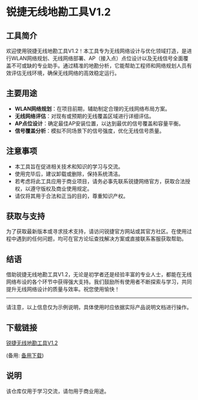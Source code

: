 # 锐捷无线地勘工具V1.2

## 工具简介

欢迎使用锐捷无线地勘工具V1.2！本工具专为无线网络设计与优化领域打造，是进行WLAN网络规划、无线网络部署、AP（接入点）点位设计以及无线信号全面覆盖不可或缺的专业助手。通过精准的地勘分析，它能帮助工程师和网络规划人员有效评估无线环境，确保无线网络的高效稳定运行。

## 主要用途

- **WLAN网络规划**：在项目前期，辅助制定合理的无线网络布局方案。
- **无线网络评估**：对现有或预期的无线覆盖区域进行详细评估。
- **AP点位设计**：确定最佳AP安装位置，以达到最优的信号覆盖和容量平衡。
- **信号覆盖分析**：模拟不同场景下的信号强度，优化无线信号质量。

## 注意事项

- 本工具旨在促进相关技术和知识的学习与交流。
- 使用完毕后，建议卸载或删除，保持系统清洁。
- 若考虑将此工具应用于商业项目，请务必事先联系锐捷网络官方，获取合法授权，以遵守版权及商业使用规定。
- 请仅将其用于合法和正当的目的，尊重知识产权。

## 获取与支持

为了获取最新版本或寻求技术支持，请访问锐捷官方网站或其官方社区。在使用过程中遇到的任何问题，均可在官方论坛查找解决方案或直接联系客服获取帮助。

## 结语

借助锐捷无线地勘工具V1.2，无论是初学者还是经验丰富的专业人士，都能在无线网络布设的各个环节中获得强大支持。我们鼓励所有使用者不断探索与学习，共同提升无线网络设计的质量与效率。祝您使用愉快！

---

请注意，以上信息仅为示例说明，具体使用时应依据实际产品说明文档进行操作。

## 下载链接
[锐捷无线地勘工具V1.2](https://pan.quark.cn/s/09e63f409372) 

(备用: [备用下载](https://pan.baidu.com/s/108MxCUyO8J-nSC0v9T5qLQ?pwd=1234))

## 说明

该仓库仅用于学习交流，请勿用于商业用途。
